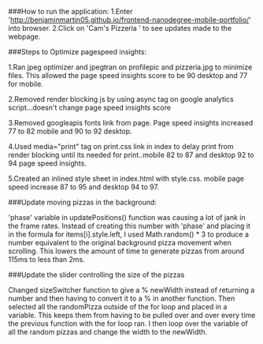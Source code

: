 ###How to run the application:
1.Enter 'http://benjaminmartin05.github.io/frontend-nanodegree-mobile-portfolio/' into browser.
2.Click on 'Cam's Pizzeria ' to see updates made to the webpage.

###Steps to Optimize pagespeed insights:

1.Ran jpeg optimizer and jpegtran on profilepic and pizzeria.jpg to minimize files.
This allowed the page speed insights score to be 90 desktop and 77 for mobile.

2.Removed render blocking js by using async tag on google analytics script...doesn't change page speed insights score

3.Removed googleapis fonts link from page. Page speed insights increased 77 to 82 mobile and 90 to 92 desktop.

4.Used media="print" tag on print.css link in index to delay print from render blocking until its needed for print..mobile 82 to 87 and desktop 92 to 94 page speed insights.

5.Created an inlined style sheet in index.html with style.css. mobile page speed increase 87 to 95 and desktop 94 to 97.

###Update moving pizzas in the background:

'phase' variable in updatePositions() function was causing a lot of jank in the frame rates. Instead of creating this number
with 'phase' and placing it in the formula for items[i].style.left, I used Math.random() * 3 to produce a number equivalent
to the original background pizza movement when scrolling. This lowers the amount of time to generate pizzas from around
115ms to less than 2ms.

###Update the slider controlling the size of the pizzas

Changed sizeSwitcher function to give a % newWidth instead of returning a number and then having to convert it to a % in another function. Then selected all the randomPizza outside of the for loop and placed in a variable. This keeps them from having to be pulled over and over every time the previous function with the for loop ran. I then loop over the variable of all the random pizzas and change the width to the newWidth.